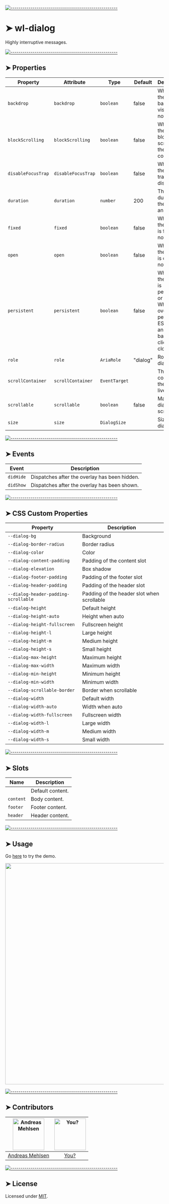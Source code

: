 
[![-----------------------------------------------------](https://raw.githubusercontent.com/andreasbm/readme/master/assets/lines/colored.png)](#wl-dialog)

# ➤ wl-dialog

Highly interruptive messages.


[![-----------------------------------------------------](https://raw.githubusercontent.com/andreasbm/readme/master/assets/lines/colored.png)](#properties)

## ➤ Properties

| Property           | Attribute          | Type          | Default  | Description                                      |
|--------------------|--------------------|---------------|----------|--------------------------------------------------|
| `backdrop`         | `backdrop`         | `boolean`     | false    | Whether the backdrop is visible or not.          |
| `blockScrolling`   | `blockScrolling`   | `boolean`     | false    | Whether the overlay blocks the scrolling on the scroll container. |
| `disableFocusTrap` | `disableFocusTrap` | `boolean`     | false    | Whether the focus trap be disabled.              |
| `duration`         | `duration`         | `number`      | 200      | The duration of the animations.                  |
| `fixed`            | `fixed`            | `boolean`     | false    | Whether the overlay is fixed or not.             |
| `open`             | `open`             | `boolean`     | false    | Whether the overlay is open or not.              |
| `persistent`       | `persistent`       | `boolean`     | false    | Whether the overlay is persistent or not. When the overlay is persistent, ESCAPE and backdrop clicks won't close it. |
| `role`             | `role`             | `AriaRole`    | "dialog" | Role of the dialog.                              |
| `scrollContainer`  | `scrollContainer`  | `EventTarget` |          | The container the overlay lives in.              |
| `scrollable`       | `scrollable`       | `boolean`     | false    | Makes the dialog scrollable.                     |
| `size`             | `size`             | `DialogSize`  |          | Size of the dialog.                              |


[![-----------------------------------------------------](https://raw.githubusercontent.com/andreasbm/readme/master/assets/lines/colored.png)](#events)

## ➤ Events

| Event     | Description                                   |
|-----------|-----------------------------------------------|
| `didHide` | Dispatches after the overlay has been hidden. |
| `didShow` | Dispatches after the overlay has been shown.  |


[![-----------------------------------------------------](https://raw.githubusercontent.com/andreasbm/readme/master/assets/lines/colored.png)](#css-custom-properties)

## ➤ CSS Custom Properties

| Property                             | Description                                |
|--------------------------------------|--------------------------------------------|
| `--dialog-bg`                        | Background                                 |
| `--dialog-border-radius`             | Border radius                              |
| `--dialog-color`                     | Color                                      |
| `--dialog-content-padding`           | Padding of the content slot                |
| `--dialog-elevation`                 | Box shadow                                 |
| `--dialog-footer-padding`            | Padding of the footer slot                 |
| `--dialog-header-padding`            | Padding of the header slot                 |
| `--dialog-header-padding-scrollable` | Padding of the header slot when scrollable |
| `--dialog-height`                    | Default height                             |
| `--dialog-height-auto`               | Height when auto                           |
| `--dialog-height-fullscreen`         | Fullscreen height                          |
| `--dialog-height-l`                  | Large height                               |
| `--dialog-height-m`                  | Medium height                              |
| `--dialog-height-s`                  | Small height                               |
| `--dialog-max-height`                | Maximum height                             |
| `--dialog-max-width`                 | Maximum width                              |
| `--dialog-min-height`                | Minimum height                             |
| `--dialog-min-width`                 | Minimum width                              |
| `--dialog-scrollable-border`         | Border when scrollable                     |
| `--dialog-width`                     | Default width                              |
| `--dialog-width-auto`                | Width when auto                            |
| `--dialog-width-fullscreen`          | Fullscreen width                           |
| `--dialog-width-l`                   | Large width                                |
| `--dialog-width-m`                   | Medium width                               |
| `--dialog-width-s`                   | Small width                                |


[![-----------------------------------------------------](https://raw.githubusercontent.com/andreasbm/readme/master/assets/lines/colored.png)](#slots)

## ➤ Slots

| Name      | Description      |
|-----------|------------------|
|           | Default content. |
| `content` | Body content.    |
| `footer`  | Footer content.  |
| `header`  | Header content.  |



[![-----------------------------------------------------](https://raw.githubusercontent.com/andreasbm/readme/master/assets/lines/colored.png)](#usage)

## ➤ Usage

Go [here](https://weightless.dev/elements/dialog) to try the demo.

<a href="https://weightless.dev/elements/dialog" align="center">
  <img src="https://raw.githubusercontent.com/andreasbm/elements/master/screenshots/wl-dialog.png" width="700" />
</a>


[![-----------------------------------------------------](https://raw.githubusercontent.com/andreasbm/readme/master/assets/lines/colored.png)](#contributors)

## ➤ Contributors
	

| [<img alt="Andreas Mehlsen" src="https://avatars1.githubusercontent.com/u/6267397?s=460&v=4" width="100">](https://twitter.com/andreasmehlsen) | [<img alt="You?" src="https://joeschmoe.io/api/v1/random" width="100">](https://github.com/andreasbm/weightless/blob/master/CONTRIBUTING.md) |
|:--------------------------------------------------:|:--------------------------------------------------:|
| [Andreas Mehlsen](https://twitter.com/andreasmehlsen) | [You?](https://github.com/andreasbm/weightless/blob/master/CONTRIBUTING.md) |


[![-----------------------------------------------------](https://raw.githubusercontent.com/andreasbm/readme/master/assets/lines/colored.png)](#license)

## ➤ License
	
Licensed under [MIT](https://opensource.org/licenses/MIT).
